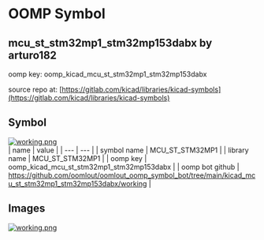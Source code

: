 # OOMP Symbol  
## mcu_st_stm32mp1_stm32mp153dabx  by arturo182  
  
oomp key: oomp_kicad_mcu_st_stm32mp1_stm32mp153dabx  
  
source repo at: [https://gitlab.com/kicad/libraries/kicad-symbols](https://gitlab.com/kicad/libraries/kicad-symbols)  
## Symbol  
  
[![working.png](working_600.png)](working.png)  
| name | value | 
| --- | --- | 
| symbol name | MCU_ST_STM32MP1 | 
| library name | MCU_ST_STM32MP1 | 
| oomp key | oomp_kicad_mcu_st_stm32mp1_stm32mp153dabx | 
| oomp bot github | https://github.com/oomlout/oomlout_oomp_symbol_bot/tree/main/kicad_mcu_st_stm32mp1_stm32mp153dabx/working | 
## Images  
  
[![working.png](working_140.png)](working.png)  
